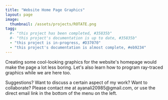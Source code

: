 ```yaml
---
title: "Website Home Page Graphics"
layout: page
image:
  thumbnail: /assets/projects/ROTATE.png
tagg:
  #- "this project has been completed, #35835b"
  #- "this project's documentation is up to date, #35835b"
  - "this project is in-progress, #D37070"
  - "this project's documentation is almost complete, #eb9234"
---
```

Creating some cool-looking graphics for the website's homepage would make the page a lot less boring. Let's also learn how to program ray-traced graphics while we are here too.

<div class="content-container" data-bg-image="/assets/images/chevron2.png">
    Suggestions? Want to discuss a certain aspect of my work? Want to collaborate? Please contact me at ayanali20985@gmail.com, or use the direct email link in the bottom of the menu on the left.
</div>